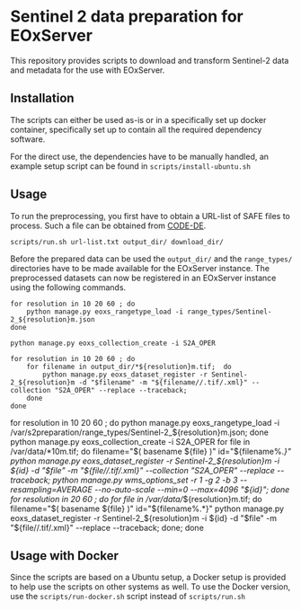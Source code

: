 # Sentinel 2 data preparation for EOxServer

This repository provides scripts to download and transform Sentinel-2 data and
metadata for the use with EOxServer.

## Installation

The scripts can either be used as-is or in a specifically set up docker
container, specifically set up to contain all the required dependency software.

For the direct use, the dependencies have to be manually handled, an example
setup script can be found in ``scripts/install-ubuntu.sh``

## Usage

To run the preprocessing, you first have to obtain a URL-list of SAFE files to
process. Such a file can be obtained from
[CODE-DE](https://code-de.org/en/marketplace/view?filter%5B%5D=satellite%3ASentinel-2&sort=asc%3Atitle).

    scripts/run.sh url-list.txt output_dir/ download_dir/

Before the prepared data can be used the `output_dir/` and the `range_types/`
directories have to be made available for the EOxServer instance.
The preprocessed datasets can now be registered in an EOxServer instance using
the following commands.

    for resolution in 10 20 60 ; do
        python manage.py eoxs_rangetype_load -i range_types/Sentinel-2_${resolution}m.json
    done

    python manage.py eoxs_collection_create -i S2A_OPER

    for resolution in 10 20 60 ; do
        for filename in output_dir/*${resolution}m.tif;  do
            python manage.py eoxs_dataset_register -r Sentinel-2_${resolution}m -d "$filename" -m "${filename//.tif/.xml}" --collection "S2A_OPER" --replace --traceback;
        done
    done


for resolution in 10 20 60 ; do
    python manage.py eoxs_rangetype_load -i /var/s2preparation/range_types/Sentinel-2_${resolution}m.json;
done
python manage.py eoxs_collection_create -i S2A_OPER
for file in /var/data/*10m.tif; do
    filename="$( basename ${file} )"
    id="${filename%.*}"
    python manage.py eoxs_dataset_register -r Sentinel-2_${resolution}m -i ${id} -d "$file" -m "${file//.tif/.xml}" --collection "S2A_OPER" --replace --traceback;
    python manage.py wms_options_set -r 1 -g 2 -b 3 --resampling=AVERAGE --no-auto-scale --min=0 --max=4096 "${id}";
done
for resolution in 20 60 ; do
    for file in /var/data/*${resolution}m.tif; do
        filename="$( basename ${file} )"
        id="${filename%.*}"
        python manage.py eoxs_dataset_register -r Sentinel-2_${resolution}m -i ${id} -d "$file" -m "${file//.tif/.xml}" --replace --traceback;
    done;
done


## Usage with Docker

Since the scripts are based on a Ubuntu setup, a Docker setup is provided to
help use the scripts on other systems as well. To use the Docker version, use
the `scripts/run-docker.sh` script instead of `scripts/run.sh`
